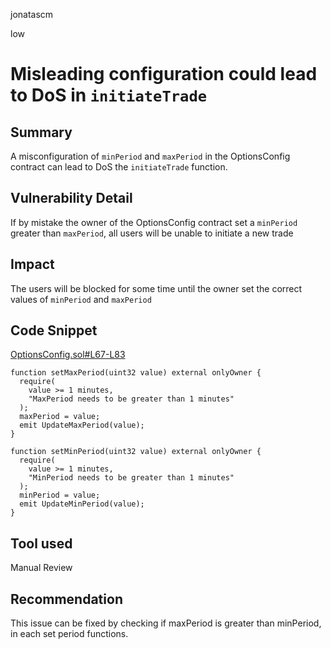 jonatascm

low

# Misleading configuration could lead to DoS in  `initiateTrade`

## Summary

A misconfiguration of `minPeriod` and `maxPeriod` in the OptionsConfig contract can lead to DoS the `initiateTrade` function.

## Vulnerability Detail

If by mistake the owner of the OptionsConfig contract set a `minPeriod` greater than `maxPeriod`, all users will be unable to initiate a new trade

## Impact

The users will be blocked for some time until the owner set the correct values of  `minPeriod` and `maxPeriod` 

## Code Snippet

[OptionsConfig.sol#L67-L83](https://github.com/bufferfinance/Buffer-Protocol-v2/blob/83d85d9b18f1a4d09c728adaa0dde4c37406dfed/contracts/core/OptionsConfig.sol#L67-L83)

```solidity
function setMaxPeriod(uint32 value) external onlyOwner {
  require(
    value >= 1 minutes,
    "MaxPeriod needs to be greater than 1 minutes"
  );
  maxPeriod = value;
  emit UpdateMaxPeriod(value);
}

function setMinPeriod(uint32 value) external onlyOwner {
  require(
    value >= 1 minutes,
    "MinPeriod needs to be greater than 1 minutes"
  );
  minPeriod = value;
  emit UpdateMinPeriod(value);
}
```

## Tool used

Manual Review

## Recommendation

This issue can be fixed by checking if maxPeriod is greater than minPeriod, in each set period functions.